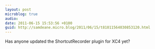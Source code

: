 ```yaml
---
layout: post
microblog: true
audio: 
date: 2011-06-15 15:53:56 +0100
guid: http://samdeane.micro.blog/2011/06/15/t81011564030853120.html
---
```

Has anyone updated the ShortcutRecorder plugin for XC4 yet?
